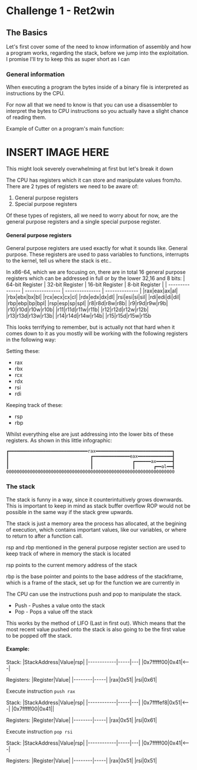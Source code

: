 # Challenge 1 - Ret2win

## The Basics
Let's first cover some of the need to know information of assembly and how a program works, regarding the stack, before we jump into the exploitation. I promise I'll try to keep this as super short as I can

### General information
When executing a program the bytes inside of a binary file is interpreted as instructions by the CPU. 

For now all that we need to know is that you can use a disassembler to interpret the bytes to CPU instructions so you actually have a slight chance of reading them.

Example of Cutter on a program's main function:
# INSERT IMAGE HERE
This might look severely overwhelming at first but let's break it down

The CPU has registers which it can store and manipulate values from/to.
There are 2 types of registers we need to be aware of:
1. General purpose registers
2. Special purpose registers

Of these types of registers, all we need to worry about for now, are the general purpose registers and a single special purpose register.

#### General purpose registers
General purpose registers are used exactly for what it sounds like. General purpose.
These registers are used to pass variables to functions, interrupts to the kernel, tell us where the stack is etc..

In x86-64, which we are focusing on, there are in total 16 general purpose registers which can be addressed in full or by the lower 32,16 and 8 bits:
| 64-bit Register | 32-bit Register | 16-bit Register | 8-bit Register |
| --------------- | --------------- | --------------- | -------------- |
|rax|eax|ax|al|
|rbx|ebx|bx|bl|
|rcx|ecx|cx|cl|
|rdx|edx|dx|dl|
|rsi|esi|si|sil|
|rdi|edi|di|dil|
|rbp|ebp|bp|bpl|
|rsp|esp|sp|spl|
|r8|r8d|r8w|r8b|
|r9|r9d|r9w|r9b|
|r10|r10d|r10w|r10b|
|r11|r11d|r11w|r11b|
|r12|r12d|r12w|r12b|
|r13|r13d|r13w|r13b|
|r14|r14d|r14w|r14b|
|r15|r15d|r15w|r15b

This looks terrifying to remember, but is actually not that hard when it comes down to it as you mostly will be working with the following registers in the following way:

Setting these:
* rax
* rbx
* rcx
* rdx
* rsi
* rdi

Keeping track of these:
* rsp
* rbp

Whilst everything else are just addressing into the lower bits of these registers. As shown in this little infographic:

```
┏━━━━━━━━━━━━━━━━━━━━━━━━━━━━━━rax━━━━━━━━━━━━━━━━━━━━━━━━━━━━━┓
┃                               ┏━━━━━━━━━━━━━━eax━━━━━━━━━━━━━┫
┃                               ┃               ┏━━━━━━ax━━━━━━┫
┃                               ┃               ┃       ┏━━al━━┫
0000000000000000000000000000000000000000000000000000000000000000
```

### The stack
The stack is funny in a way, since it counterintuitively grows downwards. This is important to keep in mind as stack buffer overflow ROP would not be possible in the same way if the stack grew upwards.

The stack is just a memory area the process has allocated, at the begining of execution, which contains important values, like our variables, or where to return to after a function call.

rsp and rbp mentioned in the general purpose register section are used to keep track of where in memory the stack is located

rsp points to the current memory address of the stack

rbp is the base pointer and points to the base address of the stackframe, which is a frame of the stack, set up for the function we are currently in

The CPU can use the instructions push and pop to manipulate the stack.
* Push - Pushes a value onto the stack
* Pop - Pops a value off the stack

This works by the method of LIFO (Last in first out). Which means that the most recent value pushed onto the stack is also going to be the first value to be popped off the stack.

#### Example:

Stack:
|StackAddress|Value|rsp|
|------------|-----|---|
|0x7fffff00|0x41|<---|

Registers:
|Register|Value|
|--------|-----|
|rax|0x51|
|rsi|0x61|

Execute instruction
```push rax```

Stack:
|StackAddress|Value|rsp|
|------------|-----|---|
|0x7ffffef8|0x51|<---|
|0x7fffff00|0x41||

Registers:
|Register|Value|
|--------|-----|
|rax|0x51|
|rsi|0x61|

Execute instruction
```pop rsi```

Stack:
|StackAddress|Value|rsp|
|------------|-----|---|
|0x7fffff00|0x41|<---|

Registers:
|Register|Value|
|--------|-----|
|rax|0x51|
|rsi|0x51|





